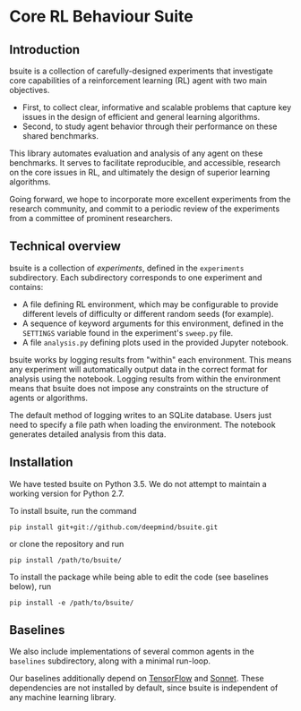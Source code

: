 # Core RL Behaviour Suite

## Introduction

bsuite is a collection of carefully-designed experiments that investigate core
capabilities of a reinforcement learning (RL) agent with two main objectives.

- First, to collect clear, informative and scalable problems that capture key
  issues in the design of efficient and general learning algorithms.
- Second, to study agent behavior through their performance on these shared
  benchmarks.

This library automates evaluation and analysis of any agent on these benchmarks.
It serves to facilitate reproducible, and accessible, research on the core
issues in RL, and ultimately the design of superior learning algorithms.

Going forward, we hope to incorporate more excellent experiments from the
research community, and commit to a periodic review of the experiments from a
committee of prominent researchers.

## Technical overview

bsuite is a collection of _experiments_, defined in the `experiments`
subdirectory. Each subdirectory corresponds to one experiment and contains:

- A file defining RL environment, which may be configurable to provide different
  levels of difficulty or different random seeds (for example).
- A sequence of keyword arguments for this environment, defined in the
  `SETTINGS` variable found in the experiment's `sweep.py` file.
- A file `analysis.py` defining plots used in the provided Jupyter notebook.

bsuite works by logging results from "within" each environment. This means any
experiment will automatically output data in the correct format for analysis
using the notebook. Logging results from within the environment means that
bsuite does not impose any constraints on the structure of agents or algorithms.

The default method of logging writes to an SQLite database. Users just need to
specify a file path when loading the environment. The notebook generates
detailed analysis from this data.

## Installation

We have tested bsuite on Python 3.5. We do not attempt to maintain a working
version for Python 2.7.

To install bsuite, run the command

```
pip install git+git://github.com/deepmind/bsuite.git
```

or clone the repository and run

```
pip install /path/to/bsuite/
```

To install the package while being able to edit the code (see baselines below),
run

```
pip install -e /path/to/bsuite/
```

## Baselines

We also include implementations of several common agents in the `baselines`
subdirectory, along with a minimal run-loop.

Our baselines additionally depend on [TensorFlow](http://tensorflow.org) and
[Sonnet](https://github.com/deepmind/sonnet). These dependencies are not
installed by default, since bsuite is independent of any machine learning
library.
